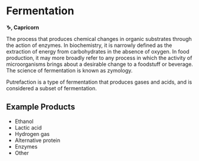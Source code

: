<!--{"tags":["Fermentation"]}-->

# Fermentation

**♑︎, Capricorn**

The process that produces chemical changes in organic substrates through the
action of enzymes. In biochemistry, it is narrowly defined as the extraction of
energy from carbohydrates in the absence of oxygen. In food production, it may
more broadly refer to any process in which the activity of microorganisms brings
about a desirable change to a foodstuff or beverage. The science of fermentation
is known as zymology.

Putrefaction is a type of fermentation that produces gases and acids, and is
considered a subset of fermentation.

## Example Products

- Ethanol
- Lactic acid
- Hydrogen gas
- Alternative protein
- Enzymes
- Other
